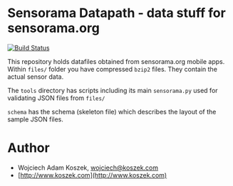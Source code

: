 # Sensorama Datapath - data stuff for sensorama.org

[![Build Status](https://travis-ci.org/wkoszek/sensorama-datapath.svg?branch=master)](https://travis-ci.org/wkoszek/sensorama-datapath)

This repository holds datafiles obtained from sensorama.org mobile apps.
Within `files/` folder you have compressed `bzip2` files. They contain the
actual sensor data.

The `tools` directory has scripts including its main `sensorama.py` used for
validating JSON files from `files/`

`schema` has the schema (skeleton file) which describes the layout of the
sample JSON files.

# Author

- Wojciech Adam Koszek, [wojciech@koszek.com](mailto:wojciech@koszek.com)
- [http://www.koszek.com](http://www.koszek.com)
